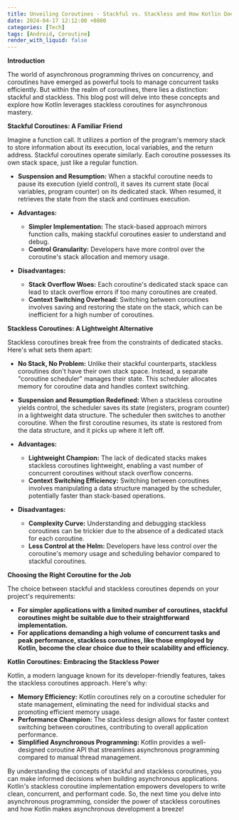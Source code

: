 ```yaml
---
title: Unveiling Coroutines - Stackful vs. Stackless and How Kotlin Does It
date: 2024-04-17 12:12:00 +0800
categories: [Tech]
tags: [Android, Coroutine]
render_with_liquid: false
---
```


**Introduction**

The world of asynchronous programming thrives on concurrency, and coroutines have emerged as powerful tools to manage concurrent tasks efficiently. But within the realm of coroutines, there lies a distinction: stackful and stackless. This blog post will delve into these concepts and explore how Kotlin leverages stackless coroutines for asynchronous mastery.

**Stackful Coroutines: A Familiar Friend**

Imagine a function call. It utilizes a portion of the program's memory stack to store information about its execution, local variables, and the return address. Stackful coroutines operate similarly. Each coroutine possesses its own stack space, just like a regular function.

* **Suspension and Resumption:** When a stackful coroutine needs to pause its execution (yield control), it saves its current state (local variables, program counter) on its dedicated stack. When resumed, it retrieves the state from the stack and continues execution.

* **Advantages:**

    * **Simpler Implementation:** The stack-based approach mirrors function calls, making stackful coroutines easier to understand and debug.
    * **Control Granularity:** Developers have more control over the coroutine's stack allocation and memory usage.

* **Disadvantages:**

    * **Stack Overflow Woes:** Each coroutine's dedicated stack space can lead to stack overflow errors if too many coroutines are created.
    * **Context Switching Overhead:** Switching between coroutines involves saving and restoring the state on the stack, which can be inefficient for a high number of coroutines.

**Stackless Coroutines: A Lightweight Alternative**

Stackless coroutines break free from the constraints of dedicated stacks. Here's what sets them apart:

* **No Stack, No Problem:** Unlike their stackful counterparts, stackless coroutines don't have their own stack space. Instead, a separate "coroutine scheduler" manages their state. This scheduler allocates memory for coroutine data and handles context switching.

* **Suspension and Resumption Redefined:** When a stackless coroutine yields control, the scheduler saves its state (registers, program counter) in a lightweight data structure. The scheduler then switches to another coroutine. When the first coroutine resumes, its state is restored from the data structure, and it picks up where it left off. 

* **Advantages:**

    * **Lightweight Champion:** The lack of dedicated stacks makes stackless coroutines lightweight, enabling a vast number of concurrent coroutines without stack overflow concerns.
    * **Context Switching Efficiency:** Switching between coroutines involves manipulating a data structure managed by the scheduler, potentially faster than stack-based operations.

* **Disadvantages:**

    * **Complexity Curve:** Understanding and debugging stackless coroutines can be trickier due to the absence of a dedicated stack for each coroutine.
    * **Less Control at the Helm:** Developers have less control over the coroutine's memory usage and scheduling behavior compared to stackful coroutines.

**Choosing the Right Coroutine for the Job**

The choice between stackful and stackless coroutines depends on your project's requirements:

* **For simpler applications with a limited number of coroutines, stackful coroutines might be suitable due to their straightforward implementation.**
* **For applications demanding a high volume of concurrent tasks and peak performance, stackless coroutines, like those employed by Kotlin, become the clear choice due to their scalability and efficiency.**

**Kotlin Coroutines: Embracing the Stackless Power**

Kotlin, a modern language known for its developer-friendly features, takes the stackless coroutines approach. Here's why:

* **Memory Efficiency:** Kotlin coroutines rely on a coroutine scheduler for state management, eliminating the need for individual stacks and promoting efficient memory usage.
* **Performance Champion:** The stackless design allows for faster context switching between coroutines, contributing to overall application performance.
* **Simplified Asynchronous Programming:** Kotlin provides a well-designed coroutine API that streamlines asynchronous programming compared to manual thread management.

By understanding the concepts of stackful and stackless coroutines, you can make informed decisions when building asynchronous applications. Kotlin's stackless coroutine implementation empowers developers to write clean, concurrent, and performant code. So, the next time you delve into asynchronous programming, consider the power of stackless coroutines and how Kotlin makes asynchronous development a breeze!
